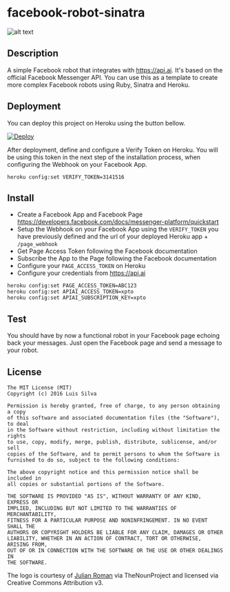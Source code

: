 facebook-robot-sinatra
=========

![alt text](https://d30y9cdsu7xlg0.cloudfront.net/png/178985-200.png "Logo")

## Description

A simple Facebook robot that integrates with <https://api.ai>. It's based on the official Facebook Messenger API.
You can use this as a template to create more complex Facebook robots using Ruby, Sinatra and Heroku.

## Deployment
You can deploy this project on Heroku using the button bellow.

[![Deploy](https://www.herokucdn.com/deploy/button.svg)](https://heroku.com/deploy)

After deployment, define and configure a Verify Token on Heroku. You will be using this token in the next step of the installation process, when configuring the Webhook on your Facebook App.

```shell
heroku config:set VERIFY_TOKEN=3141516
```

## Install
 - Create a Facebook App and Facebook Page <https://developers.facebook.com/docs/messenger-platform/quickstart>
 - Setup the Webhook on your Facebook App using the `VERIFY_TOKEN` you have previously defined and the url of your deployed Heroku app + `/page_webhook`
 - Get Page Access Token following the Facebook documentation
 - Subscribe the App to the Page following the Facebook documentation
 - Configure your `PAGE_ACCESS_TOKEN` on Heroku
 - Configure your credentials from <https://api.ai>

```shell
heroku config:set PAGE_ACCESS_TOKEN=ABC123
heroku config:set APIAI_ACCESS_TOKEN=xpto
heroku config:set APIAI_SUBSCRIPTION_KEY=xpto
```

## Test
You should have by now a functional robot in your Facebook page echoing back your messages. Just open the Facebook page and send a message to your robot.

## License

```
The MIT License (MIT)
Copyright (c) 2016 Luis Silva

Permission is hereby granted, free of charge, to any person obtaining a copy
of this software and associated documentation files (the "Software"), to deal
in the Software without restriction, including without limitation the rights
to use, copy, modify, merge, publish, distribute, sublicense, and/or sell
copies of the Software, and to permit persons to whom the Software is
furnished to do so, subject to the following conditions:

The above copyright notice and this permission notice shall be included in
all copies or substantial portions of the Software.

THE SOFTWARE IS PROVIDED "AS IS", WITHOUT WARRANTY OF ANY KIND, EXPRESS OR
IMPLIED, INCLUDING BUT NOT LIMITED TO THE WARRANTIES OF MERCHANTABILITY,
FITNESS FOR A PARTICULAR PURPOSE AND NONINFRINGEMENT. IN NO EVENT SHALL THE
AUTHORS OR COPYRIGHT HOLDERS BE LIABLE FOR ANY CLAIM, DAMAGES OR OTHER
LIABILITY, WHETHER IN AN ACTION OF CONTRACT, TORT OR OTHERWISE, ARISING FROM,
OUT OF OR IN CONNECTION WITH THE SOFTWARE OR THE USE OR OTHER DEALINGS IN
THE SOFTWARE.
```

The logo is courtesy of
[Julian Roman](https://thenounproject.com/romanchov/) via TheNounProject and
licensed via Creative Commons Attribution v3.

